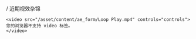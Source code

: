 / 近期视效杂锦

    <video src="/asset/content/ae_form/Loop Play.mp4" controls="controls">
    您的浏览器不支持 video 标签。
    </video>